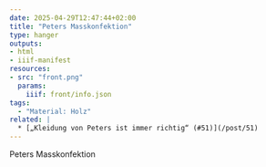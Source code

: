 ```yaml
---
date: 2025-04-29T12:47:44+02:00
title: "Peters Masskonfektion"
type: hanger
outputs:
- html
- iiif-manifest
resources:
- src: "front.png"
  params:
    iiif: front/info.json
tags:
  - "Material: Holz"
related: |
  * [„Kleidung von Peters ist immer richtig“ (#51)](/post/51)
---
```

Peters Masskonfektion
